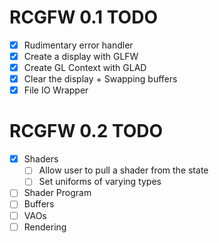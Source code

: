 # RCGFW 0.1 TODO
* [x] Rudimentary error handler
* [x] Create a display with GLFW
* [x] Create GL Context with GLAD
* [x] Clear the display + Swapping buffers
* [x] File IO Wrapper

# RCGFW 0.2 TODO
* [x] Shaders
    - [ ] Allow user to pull a shader from the state
    - [ ] Set uniforms of varying types
* [ ] Shader Program
* [ ] Buffers
* [ ] VAOs
* [ ] Rendering